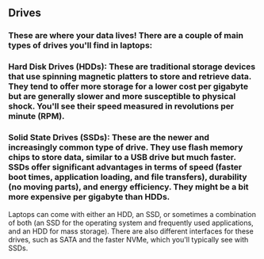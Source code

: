## Drives
### These are where your data lives! There are a couple of main types of drives you'll find in laptops:

### Hard Disk Drives (HDDs): These are traditional storage devices that use spinning magnetic platters to store and retrieve data. They tend to offer more storage for a lower cost per gigabyte but are generally slower and more susceptible to physical shock. You'll see their speed measured in revolutions per minute (RPM).
### Solid State Drives (SSDs): These are the newer and increasingly common type of drive. They use flash memory chips to store data, similar to a USB drive but much faster. SSDs offer significant advantages in terms of speed (faster boot times, application loading, and file transfers), durability (no moving parts), and energy efficiency. They might be a bit more expensive per gigabyte than HDDs.

Laptops can come with either an HDD, an SSD, or sometimes a combination of both (an SSD for the operating system and frequently used applications, and an HDD for mass storage). There are also different interfaces for these drives, such as SATA and the faster NVMe, which you'll typically see with SSDs.